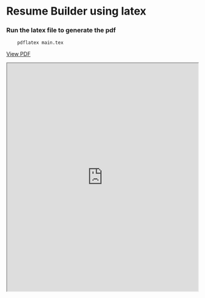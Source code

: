 # Resume Builder using latex


### Run the latex file to generate the pdf
```
    pdflatex main.tex
```


[View PDF](https://github.com/raj713335/Resume_Backend/blob/dev/main.pdf)
<iframe src="https://github.com/raj713335/Resume_Backend/blob/dev/main.pdf" width="100%" height="600px"></iframe>
